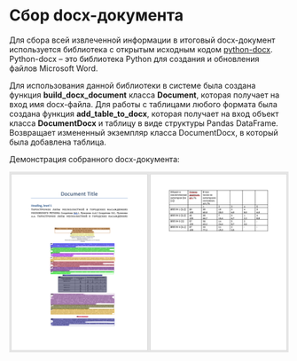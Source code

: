 Сбор docx-документа
=====================

Для сбора всей извлеченной информации в итоговый docx-документ используется библиотека с открытым исходным кодом [python-docx](https://python-docx.readthedocs.io/en/latest/). Python-docx – это библиотека Python для создания и обновления файлов Microsoft Word. 

Для использования данной библиотеки в системе была создана функция **build_docx_document** класса **Document**, которая получает на вход имя docx-файла. Для работы с таблицами любого формата была создана функция **add_table_to_docx**, которая получает на вход объект класса **DocumentDocx** и таблицу в виде структуры Pandas DataFrame. Возвращает измененный экземпляр класса DocumentDocx, в который была добавлена таблица. 

Демонстрация собранного docx-документа: 

![Demo](https://github.com/owls-nlp/pdf_tools_bot_ICQ/blob/master/info/images/build_docx_demo.jpg)